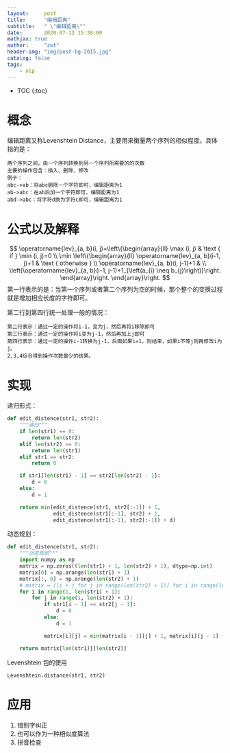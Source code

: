 ```yaml
---
layout:     post
title:      "编辑距离"
subtitle:   " \"编辑距离\""
date:       2020-07-13 15:30:00 
mathjax: true
author:     "zwt"
header-img: "img/post-bg-2015.jpg"
catalog: false
tags:
    - nlp
---
```

* TOC
{:toc}

# 概念
编辑距离又称Levenshtein Distance，主要用来衡量两个序列的相似程度。具体指的是：
```
两个序列之间，由一个序列转换到另一个序列所需要的的次数
主要的操作包含：插入、删除、修改
例子：
abc->ab：将abc删除一个字符即可，编辑距离为1
ab->abc：在ab后加一个字符即可，编辑距离为1
abd->abc：将字符d换为字符c即可，编辑距离为1
```
# 公式以及解释
$$
\operatorname{lev}_{a, b}(i, j)=\left\{\begin{array}{ll}
\max (i, j) & \text { if } \min (i, j)=0 \\
\min \left\{\begin{array}{ll}
\operatorname{lev}_{a, b}(i-1, j)+1 & \text { otherwise } \\
\operatorname{lev}_{a, b}(i, j-1)+1 & \\
\left(\operatorname{lev}_{a, b}(i-1, j-1)+1_{\left(a_{i} \neq b_{j}\right)}\right.
\end{array}\right.
\end{array}\right.
$$
第一行表示的是：当第一个序列或者第二个序列为空的时候，那个整个的变换过程就是增加相应长度的字符即可。

第二行到第四行统一处理一般的情况：
```
第二行表示：通过一定的操作将i-1，变为j，然后再将i移除即可
第三行表示：通过一定的操作将i变为j-1，然后再加上j即可
第四行表示：通过一定的操作i-1转换为j-1，后面如果i=1，则结束，如果i不等j则再修改i为j。
2,3,4综合得到操作次数最少的结果。
```
# 实现
递归形式：
```python
def edit_distence(str1, str2):
    """递归"""
    if len(str1) == 0:
        return len(str2)
    elif len(str2) == 0:
        return len(str1)
    elif str1 == str2:
        return 0

    if str1[len(str1) - 1] == str2[len(str2) - 1]:
        d = 0
    else:
        d = 1

    return min(edit_distence(str1, str2[:-1]) + 1,
               edit_distence(str1[:-1], str2) + 1,
               edit_distence(str1[:-1], str2[:-1]) + d)
```

动态规划：
```python
def edit_distence(str1, str2):
    """动态规划"""
    import numpy as np
    matrix = np.zeros((len(str1) + 1, len(str2) + 1), dtype=np.int)
    matrix[0] = np.arange(len(str1) + 1)
    matrix[:, 0] = np.arange(len(str2) + 1)
    # matrix = [[i + j for j in range(len(str2) + 1)] for i in range(len(str1) + 1)]
    for i in range(1, len(str1) + 1):
        for j in range(1, len(str2) + 1):
            if str1[i - 1] == str2[j - 1]:
                d = 0
            else:
                d = 1

            matrix[i][j] = min(matrix[i - 1][j] + 1, matrix[i][j - 1] + 1, matrix[i - 1][j - 1] + d)

    return matrix[len(str1)][len(str2)]
```

Levenshtein 包的使用
```
Levenshtein.distance(str1, str2)
```

# 应用
1. 错别字纠正
2. 也可以作为一种相似度算法
3. 拼音检查
